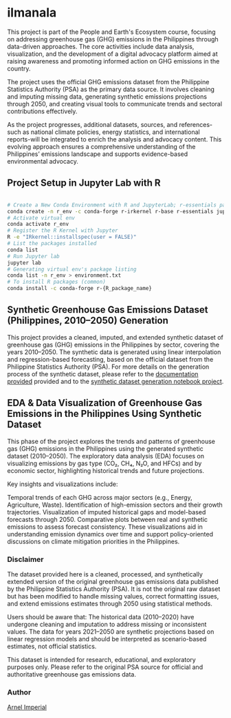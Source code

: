 # ilmanala

This project is part of the People and Earth's Ecosystem course, focusing on addressing greenhouse gas (GHG) emissions in the Philippines through data-driven approaches. The core activities include data analysis, visualization, and the development of a digital advocacy platform aimed at raising awareness and promoting informed action on GHG emissions in the country.

The project uses the official GHG emissions dataset from the Philippine Statistics Authority (PSA) as the primary data source. It involves cleaning and imputing missing data, generating synthetic emissions projections through 2050, and creating visual tools to communicate trends and sectoral contributions effectively.

As the project progresses, additional datasets, sources, and references-such as national climate policies, energy statistics, and international reports-will be integrated to enrich the analysis and advocacy content. This evolving approach ensures a comprehensive understanding of the Philippines’ emissions landscape and supports evidence-based environmental advocacy.

## Project Setup in Jupyter Lab with R

```sh

# Create a New Conda Environment with R and JupyterLab; r-essentials packages installed at least 200 essential EDA packages
conda create -n r_env -c conda-forge r-irkernel r-base r-essentials jupyterlab
# Activate virtual env
conda activate r_env
# Register the R Kernel with Jupyter
R -e "IRkernel::installspec(user = FALSE)"
# List the packages installed
conda list
# Run Jupyter lab
jupyter lab
# Generating virtual env's package listing
conda list -n r_env > environment.txt
# To install R packages (common)
conda install -c conda-forge r-{R_package_name}
```

## Synthetic Greenhouse Gas Emissions Dataset (Philippines, 2010–2050) Generation

This project provides a cleaned, imputed, and extended synthetic dataset of greenhouse gas (GHG) emissions in the Philippines by sector, covering the years 2010–2050. The synthetic data is generated using linear interpolation and regression-based forecasting, based on the official dataset from the Philippine Statistics Authority (PSA). For more details on the generation process of the synthetic dataset, please refer to the [documentation provided](https://github.com/imperionite/ilmanala/blob/main/SYNTHETIC_DATASET_GENERATION.md) provided and to the [synthetic dataset generation notebook project](https://github.com/imperionite/ilmanala/blob/main/SYNTHETIC_GHG.ipynb).

## EDA & Data Visualization of Greenhouse Gas Emissions in the Philippines Using Synthetic Dataset

This phase of the project explores the trends and patterns of greenhouse gas (GHG) emissions in the Philippines using the generated synthetic dataset (2010–2050). The exploratory data analysis (EDA) focuses on visualizing emissions by gas type (CO₂, CH₄, N₂O, and HFCs) and by economic sector, highlighting historical trends and future projections.

Key insights and visualizations include:

Temporal trends of each GHG across major sectors (e.g., Energy, Agriculture, Waste).
Identification of high-emission sectors and their growth trajectories.
Visualization of imputed historical gaps and model-based forecasts through 2050.
Comparative plots between real and synthetic emissions to assess forecast consistency.
These visualizations aid in understanding emission dynamics over time and support policy-oriented discussions on climate mitigation priorities in the Philippines.

### Disclaimer

The dataset provided here is a cleaned, processed, and synthetically extended version of the original greenhouse gas emissions data published by the Philippine Statistics Authority (PSA). It is not the original raw dataset but has been modified to handle missing values, correct formatting issues, and extend emissions estimates through 2050 using statistical methods.

Users should be aware that:
The historical data (2010–2020) have undergone cleaning and imputation to address missing or inconsistent values.
The data for years 2021–2050 are synthetic projections based on linear regression models and should be interpreted as scenario-based estimates, not official statistics.

This dataset is intended for research, educational, and exploratory purposes only.
Please refer to the original PSA source for official and authoritative greenhouse gas emissions data.

### Author

[Arnel Imperial](https://github.com/imperionite)

